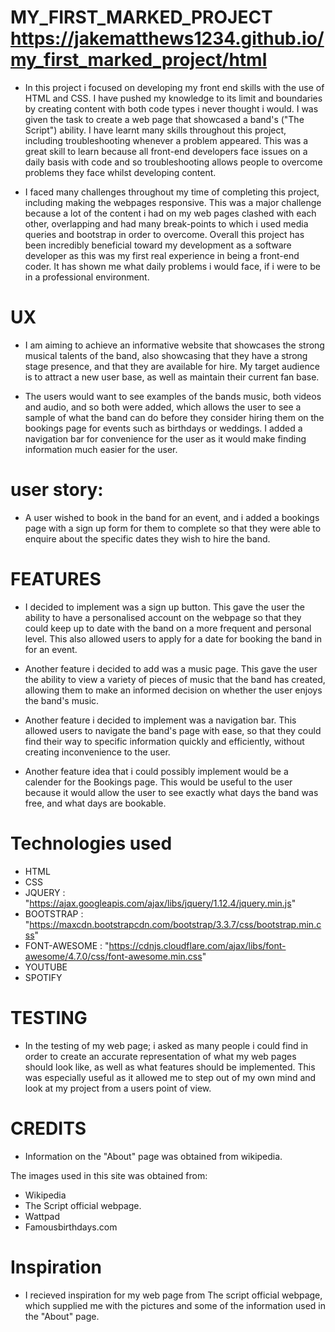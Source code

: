 # MY_FIRST_MARKED_PROJECT https://jakematthews1234.github.io/my_first_marked_project/html

- In this project i focused on developing my front end skills with the use of HTML and CSS.
I have pushed my knowledge to its limit and boundaries by creating content with both code
types i never thought i would. I was given the task to create a web page that showcased
a band's ("The Script") ability. I have learnt many skills throughout this project, 
including troubleshooting whenever a problem appeared. This was a great skill to learn 
because all front-end developers face issues on a daily basis with code and so troubleshooting allows
people to overcome problems they face whilst developing content.


- I faced many challenges throughout my time of completing this project, including making 
the webpages responsive. This was a major challenge because a lot of the content i had
on my web pages clashed with each other, overlapping and had many break-points to which
i used media queries and bootstrap in order to overcome. Overall this project has been
incredibly beneficial toward my development as a software developer as this was my first
real experience in being a front-end coder. It has shown me what daily problems i would
face, if i were to be in a professional environment.


# UX

- I am aiming to achieve an informative website that showcases the strong musical talents
of the band, also showcasing that they have a strong stage presence, and that they are 
available for hire. My target audience is to attract a new user base, as well as maintain
their current fan base.

- The users would want to see examples of the bands music, both videos and audio, and so both
were added, which allows the user to see a sample of what the band can do before they consider
hiring them on the bookings page for events such as birthdays or weddings. I added a navigation
bar for convenience for the user as it would make finding information much easier for the user.

# user story:
- A user wished to book in the band for an event, and i added a bookings page with a sign up form 
for them to complete so that they were able to enquire about the specific dates they wish to hire
the band.


# FEATURES

- I decided to implement was a sign up button. This gave the user the ability to
have a personalised account on the webpage so that they could keep up to date with the 
band on a more frequent and personal level. This also allowed users to apply for a date 
for booking the band in for an event.

- Another feature i decided to add was a music page. This gave the user the ability to 
  view a variety of pieces of music that the band has created, allowing them to make 
  an informed decision on whether the user enjoys the band's music. 

- Another feature i decided to implement was a navigation bar. This allowed users
  to navigate the band's page with ease, so that they could find their way to 
  specific information quickly and efficiently, without creating inconvenience
  to the user.

- Another feature idea that i could possibly implement would be a calender for
  the Bookings page. This would be useful to the user because it would allow the
  user to see exactly what days the band was free, and what days are bookable.


# Technologies used
- HTML
- CSS
- JQUERY : "https://ajax.googleapis.com/ajax/libs/jquery/1.12.4/jquery.min.js"
- BOOTSTRAP : "https://maxcdn.bootstrapcdn.com/bootstrap/3.3.7/css/bootstrap.min.css"
- FONT-AWESOME : "https://cdnjs.cloudflare.com/ajax/libs/font-awesome/4.7.0/css/font-awesome.min.css"
- YOUTUBE
- SPOTIFY
# TESTING

- In the testing of my web page; i asked as many people i could find in order
  to create an accurate representation of what my web pages should look like, 
  as well as what features should be implemented. This was especially useful 
  as it allowed me to step out of my own mind and look at my project from 
  a users point of view. 


# CREDITS

- Information on the "About" page was obtained from wikipedia.

The images used in this site was obtained from:
-   Wikipedia
-   The Script official webpage.
-   Wattpad
-   Famousbirthdays.com

# Inspiration

- I recieved inspiration for my web page from The script official webpage, which supplied me
  with the pictures and some of the information used in the "About" page.